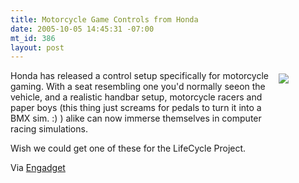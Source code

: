 ```yaml
--- 
title: Motorcycle Game Controls from Honda
date: 2005-10-05 14:45:31 -07:00
mt_id: 386
layout: post
---
```

<A HREF='http://www.nihoncarandbike.com/news/Le+Riding+Simulator+de+Honda+%21'></A>

<div style='float:right;width:70;height:70;padding:5px;'><A HREF='http://www.newscientist.com/article.ns?id=mg18825196.000&feedId=online-news_rss20'><IMG SRC='http://images.nonpolynomial.com/nonpolynomial.com/blog/hondabars.jpg' border="0" /></A></div>

Honda has released a control setup specifically for motorcycle gaming. With a seat resembling one you'd normally seeon the vehicle, and a realistic handbar setup, motorcycle racers and paper boys (this thing just screams for pedals to turn it into a BMX sim. :) )  alike can now immerse themselves in computer racing simulations.

Wish we could get one of these for the LifeCycle Project.

Via <A HREF='http://www.gizmodo.com/gadgets/gadgets/no-road-rash-all-motorcycle-129057.php'>Engadget</A> 
